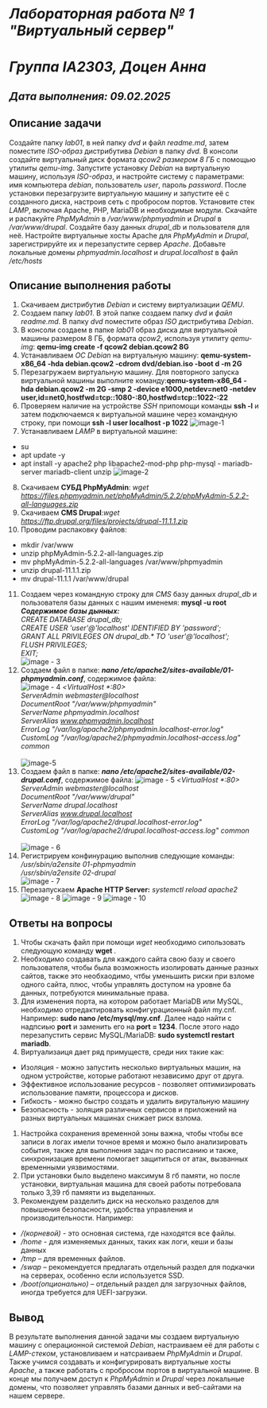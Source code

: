 
# ***Лабораторная работа № 1 "Виртуальный сервер"***
# *Группа IA2303, Доцен Анна*
## *Дата выполнения: 09.02.2025*
## Описание задачи
Создайте папку *lab01*, в ней папку *dvd* и файл *readme.md*, затем поместите *ISO-образ* дистрибутива *Debian* в папку *dvd.* В консоли создайте виртуальный диск формата *qcow2 размером 8 ГБ* с помощью утилиты *qemu-img*. Запустите установку *Debian* на виртуальную машину, используя *ISO-образ*, и настройте систему с параметрами: имя компьютера *debian*, пользователь *user*, пароль *password*. После установки перезагрузите виртуальную машину и запустите её с созданного диска, настроив сеть с пробросом портов. Установите стек *LAMP*, включая Apache, PHP, MariaDB и необходимые модули. Скачайте и распакуйте *PhpMyAdmin* в */var/www/phpmyadmin* и *Drupal* в */var/www/drupal*. Создайте базу данных *drupal_db* и пользователя для неё. Настройте виртуальные хосты Apache для *PhpMyAdmin* и *Drupal*, зарегистрируйте их и перезапустите сервер *Apache*. Добавьте локальные домены *phpmyadmin.localhost* и *drupal.localhost* в файл */etc/hosts*
## Описание выполнения работы
1. Скачиваем дистрибутив *Debian* и систему виртуализации *QEMU*.
2. Создаем папку *lab01*. В этой папке создаем папкy *dvd* и *файл readme.md*. В папку *dvd* поместите образ *ISO* дистрибутива *Debian*.
3. В консоли создаем в папке *lab01* образ диска для виртуальной машины размером 8 ГБ, формата *qcow2*, используя утилиту *qemu-img*: **qemu-img create -f qcow2 debian.qcow2 8G**
4. Устанавливаем *ОС Debian* на виртуальную машину: **qemu-system-x86_64 -hda debian.qcow2 -cdrom dvd/debian.iso -boot d -m 2G**
5. Перезагружаем виртуальную машину. Для повторного запуска виртуальной машины выполните команду:**qemu-system-x86_64 -hda debian.qcow2 -m 2G -smp 2 -device e1000,netdev=net0 -netdev user,id=net0,hostfwd=tcp::1080-:80,hostfwd=tcp::1022-:22**
6. Проверяем наличие на устройстве *SSH* припомощи команды **ssh -l** и затем подключаемся к виртуальной машине через командную строку, при помощи **ssh -l user localhost -p 1022** 
![image-1](https://imgur.com/stsZRUv.png)
7. Устанавливаем *LAMP* в виртуальной машине: 
- su
- apt update -y
- apt install -y apache2 php libapache2-mod-php php-mysql - mariadb-server mariadb-client unzip
![image-2](https://imgur.com/nXUy96x.jpg)
8. Скачиваем **СУБД PhpMyAdmin**: *wget https://files.phpmyadmin.net/phpMyAdmin/5.2.2/phpMyAdmin-5.2.2-all-languages.zip*
9. Скачиваем **CMS Drupal**:*wget https://ftp.drupal.org/files/projects/drupal-11.1.1.zip*
10. Проводим распаковку файлов: 
- mkdir /var/www
- unzip phpMyAdmin-5.2.2-all-languages.zip
- mv phpMyAdmin-5.2.2-all-languages /var/www/phpmyadmin
- unzip drupal-11.1.1.zip
- mv drupal-11.1.1 /var/www/drupal
11. Создаем через командную строку для *CMS* базу данных *drupal_db* и пользователя базы данных с нашим именемя: **mysql -u root**
***Содержимое базы дынных:***  
_CREATE DATABASE drupal_db;  
CREATE USER 'user'@'localhost'  IDENTIFIED BY 'password';  
GRANT ALL PRIVILEGES ON drupal_db.* TO 'user'@'localhost';  
FLUSH PRIVILEGES;  
EXIT;_  
![image - 3](https://imgur.com/O42VH27.jpg)
12. Создаем файл в папке: ***nano /etc/apache2/sites-available/01-phpmyadmin.conf***, содержимое файла:  
![image - 4](https://imgur.com/WI5pJLv.jpg)
_<VirtualHost *:80>  
    ServerAdmin webmaster@localhost  
    DocumentRoot "/var/www/phpmyadmin"  
    ServerName phpmyadmin.localhost  
    ServerAlias www.phpmyadmin.localhost  
    ErrorLog "/var/log/apache2/phpmyadmin.localhost-error.log"  
    CustomLog "/var/log/apache2/phpmyadmin.localhost-access.log"   common  
</VirtualHost>_   
![image-5](https://imgur.com/pJWqvwL.png) 
13. Создаем файл в папке: ***nano /etc/apache2/sites-available/02-drupal.conf***, содержимое файла: 
![image - 5](https://imgur.com/WI5pJLv.jpg) 
_<VirtualHost *:80>  
    ServerAdmin webmaster@localhost  
    DocumentRoot "/var/www/drupal"  
    ServerName drupal.localhost  
    ServerAlias www.drupal.localhost  
    ErrorLog "/var/log/apache2/drupal.localhost-error.log"  
    CustomLog "/var/log/apache2/drupal.localhost-access.log" common  
</VirtualHost>_  
![image - 6](https://imgur.com/XLZ0JAy.jpg)
14. Регистрируем конфинурацию выполнив следующие команды:  
_/usr/sbin/a2ensite 01-phpmyadmin  
/usr/sbin/a2ensite 02-drupal_  
![image - 7](https://imgur.com/6qMN9lL.png) 
15. Перезапускаем **Apache HTTP Server:** *systemctl reload apache2*  
![image - 8](https://imgur.com/eOkKzWy.png)
![image - 9](https://imgur.com/JIS4TqC.png)
![image - 10](https://imgur.com/NTgVyiU.png)
## Ответы на вопросы
1. Чтобы скачать файл при помощи *wget* необходимо сипользовать следующую команду **wget <URL>**.
2. Необходимо создавать для каждого сайта свою базу и своего пользователя, чтобы была возможность изолировать данные разных сайтов, также это необхаодимо, чтбы уменьшить риски при взломе одного сайта, плюс, чтобы управлять доступом на уровне ба данных, потребуются минимальные права.
3. Для изменения порта, на котором работает MariaDB или MySQL, необходимо отредактировать конфигурационный файл my.cnf. Например: **sudo nano /etc/mysql/my.cnf**. Далее надо найти с надпсиью **port** и заменить его на **port = 1234**. После этого надо перезапустить сервис MySQL/MariaDB: **sudo systemctl restart mariadb**.
4. Виртуализаиця дает ряд примуществ, среди них такие как:
- Изоляция - можно запустить несколько виртуальных машин, на одном устройстве, которые работают независимо друг от друга. 
- Эффективное использование ресурсов - позволяет оптимизировать использование памяти, процессора и дисков.
- Гибкость - можно быстро создать и удалить вирутальную машину
- Безопасность - золяция различных сервисов и приложений на разных виртуальных машинах снижает риск взлома.
1. Настройка сохранения временной зоны важна, чтобы чтобы все записи в логах имели точное время и можно было анализировать события, также для выполнения задач по расписанию и также, синхронизация времени помогает защититься от атак, вызванных временными уязвимостями.
2. При установки было выделено максимум 8 гб памяти, но после установки, виртуальная машина для своей работы потребовала только 3,39 гб памяяти из выделанных.
3. Рекомендуем разделить диск на несколько разделов для повышения безопасности, удобства управления и производительности. Например: 
- */(корневой)* - это основная система, где находятся все файлы.
- */home* - для изменяемых данных, таких как логи, кеши и базы данных
- */tmp* – для временных файлов.
- */swap* – рекомендуется предлагать отдельный раздел для подкачки на серверах, особенно если используется SSD.
- */boot(опционально)* – отдельный раздел для загрузочных файлов, иногда требуется для UEFI-загрузки.
## Вывод
В результате выполнения данной задачи мы создаем виртуальную машину с операционной системой *Debian*, настраиваем её для работы с *LAMP-стеком*, установливаем и натсраиваем *PhpMyAdmin* и *Drupal*. Также учимся создавать и конфигурировать виртуальные хосты *Apache*, а также работать с пробросом портов в виртуальной машине. В конце мы получаем доступ к *PhpMyAdmin* и *Drupal* через локальные домены, что позволяет управлять базами данных и веб-сайтами на нашем сервере.
